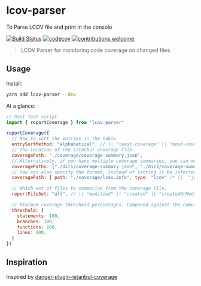 # lcov-parser
To Parse LCOV file and print in the console

[![Build Status](https://travis-ci.org/Vijayasingam/lcov-parser.svg?branch=master)](https://travis-ci.org/Vijayasingam/lcov-parser)
[![codecov](https://codecov.io/gh/Vijayasingam/lcov-parser/branch/master/graph/badge.svg)](https://codecov.io/gh/Vijayasingam/lcov-parser)
[![contributions welcome](https://img.shields.io/badge/contributions-welcome-brightgreen.svg?style=flat)](https://github.com/Vijayasingam/lcov-parser/issues)

> LCOV Parser for monitoring code coverage on changed files.

## Usage

Install:
```sh
yarn add lcov-parser --dev
```
At a glance:
```js
// Post-Test script
import { reportCoverage } from "lcov-parser"

reportCoverage({
  // How to sort the entries in the table
  entrySortMethod: "alphabetical", // || "least-coverage" || "most-coverage" || "largest-file-size" ||"smallest-file-size" || "uncovered-lines"
  // The location of the istanbul coverage file.
  coveragePath: "./coverage/coverage-summary.json",
  // Alternatively, if you have multiple coverage summaries, you can merge them into one report
  coveragePaths: ["./dir1/coverage-summary.json", "./dir2/coverage-summary.json"],
  // You can also specify the format, instead of letting it be inferred from the file name
  coveragePath: { path: "./coverage/lcov.info", type: "lcov" /* ||  "json-summary" */},

  // Which set of files to summarise from the coverage file.
  reportFileSet: "all", // || "modified" || "created" || "createdOrModified"

  // Minimum coverage threshold percentages. Compared against the cumulative coverage of the reportFileSet.
  threshold: {
    statements: 100,
    branches: 100,
    functions: 100,
    lines: 100,
  }
})
```

## Inspiration
Inspired by [danger-plugin-istanbul-coverage](https://github.com/darcy-rayner/danger-plugin-istanbul-coverage)
